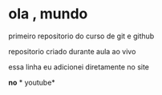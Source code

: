 # ola , mundo
 primeiro repositorio do curso de git e github

repositorio criado durante aula ao vivo

essa linha eu adicionei diretamente no site

**no**  * youtube*
